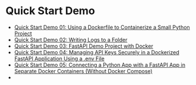 # Quick Start Demo

- [Quick Start Demo 01: Using a Dockerfile to Containerize a Small Python Project](https://github.com/uwspstar/20-Day-Challenge-List/blob/main/Docker/Quick%20Start%20Demo_01.md)
- [Quick Start Demo 02: Writing Logs to a Folder](https://github.com/uwspstar/20-Day-Challenge-List/blob/main/Docker/Quick%20Start%20Demo%2002_Writing%20Logs%20to%20a%20Folder.md)
- [Quick Start Demo 03: FastAPI Demo Project with Docker](https://github.com/uwspstar/20-Day-Challenge-List/blob/main/Docker/Quick%20Start%20Demo%2003%3A%20FastAPI%20Demo%20Project%20with%20Docker.md)
- [Quick Start Demo 04: Managing API Keys Securely in a Dockerized FastAPI Application Using a .env File](https://github.com/uwspstar/20-Day-Challenge-List/blob/main/Docker/Quick%20Start%20Demo%2004%3A%20Managing%20API%20Keys%20Securely%20in%20a%20Dockerized%20FastAPI%20Application%20Using%20a%20.env%20File.md)
- [Quick Start Demo 05: Connecting a Python App with a FastAPI App in Separate Docker Containers (Without Docker Compose)](https://github.com/uwspstar/20-Day-Challenge-List/blob/main/Docker/Quick%20Start%20Demo%2005:%20Connecting%20a%20Python%20App%20with%20a%20FastAPI%20App%20in%20Separate%20Docker%20Containers%20(Without%20Docker%20Compose).md)
- [](https://github.com/uwspstar/20-Day-Challenge-List/blob/main/Docker/Quick%20Start%20Demo%2006%3A%20Best%20Practices%20in%20Production%20Deploying%20and%20Connecting%20Two%20Dockerized%20Apps%20on%20Different%20Servers.md)
 
